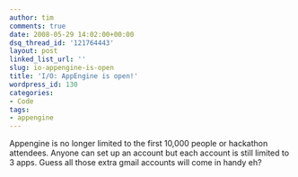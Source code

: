 ```yaml
---
author: tim
comments: true
date: 2008-05-29 14:02:00+00:00
dsq_thread_id: '121764443'
layout: post
linked_list_url: ''
slug: io-appengine-is-open
title: 'I/O: AppEngine is open!'
wordpress_id: 130
categories:
- Code
tags:
- appengine
---
```


Appengine is no longer limited to the first 10,000 people or hackathon
attendees. Anyone can set up an account but each account is still limited to 3
apps. Guess all those extra gmail accounts will come in handy eh?
